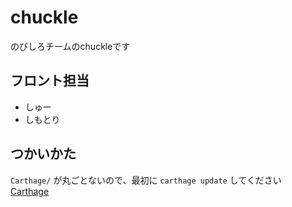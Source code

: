 # chuckle

のびしろチームのchuckleです

## フロント担当

* しゅー
* しもとり

## つかいかた

```Carthage/``` が丸ごとないので、最初に ```carthage update``` してください  
[Carthage](https://github.com/Carthage/Carthage)
